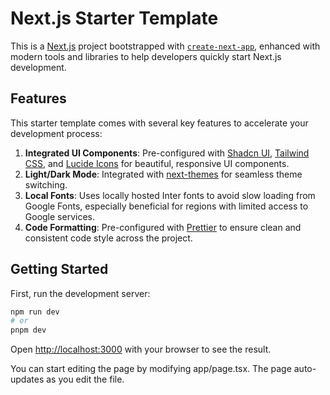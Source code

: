 # Next.js Starter Template

This is a [Next.js](https://nextjs.org) project bootstrapped with [`create-next-app`](https://nextjs.org/docs/app/api-reference/cli/create-next-app), enhanced with modern tools and libraries to help developers quickly start Next.js development.

## Features

This starter template comes with several key features to accelerate your development process:

1. **Integrated UI Components**: Pre-configured with [Shadcn UI](https://ui.shadcn.com/), [Tailwind CSS](https://tailwindcss.com/), and [Lucide Icons](https://lucide.dev/) for beautiful, responsive UI components.
2. **Light/Dark Mode**: Integrated with [next-themes](https://github.com/pacocoursey/next-themes) for seamless theme switching.
3. **Local Fonts**: Uses locally hosted Inter fonts to avoid slow loading from Google Fonts, especially beneficial for regions with limited access to Google services.
4. **Code Formatting**: Pre-configured with [Prettier](https://prettier.io/) to ensure clean and consistent code style across the project.

## Getting Started

First, run the development server:

```bash
npm run dev
# or
pnpm dev
```

Open [http://localhost:3000](http://localhost:3000) with your browser to see the result.

You can start editing the page by modifying app/page.tsx. The page auto-updates as you edit the file.
